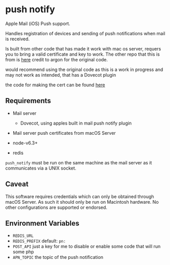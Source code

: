 # push notify

Apple Mail (iOS) Push support.

Handles registration of devices and sending of push notifications when mail is
received.

Is built from other code that has made it work with mac os server, requers you to bring a valid certificate and key to work. 
The other repo that this is from is [here](https://github.com/argon/push_notify) credit to argon for the original code.

would recommend using the original code as this is a work in progress and may not work as intended, that has a Dovecot plugin 

the code for making the cert can be found [here](https://github.com/scintill/macos-server-apns-certs)

## Requirements

- Mail server
   - Dovecot, using apples built in mail push notify plugin

- Mail server push certificates from macOS Server
- node-v6.3+
- redis

`push_notify` must be run on the same machine as the mail server as it
communicates via a UNIX socket.

## Caveat

This software requires credentials which can only be obtained through
macOS Server. As such it should only be run on Macintosh hardware. No other
configurations are supported or endorsed.

## Environment Variables

- `REDIS_URL`
- `REDIS_PREFIX` default: `pn:`
- `POST_API` just a key for me to disable or enable some code that will run some php 
- `APN_TOPIC` the topic of the push notification
